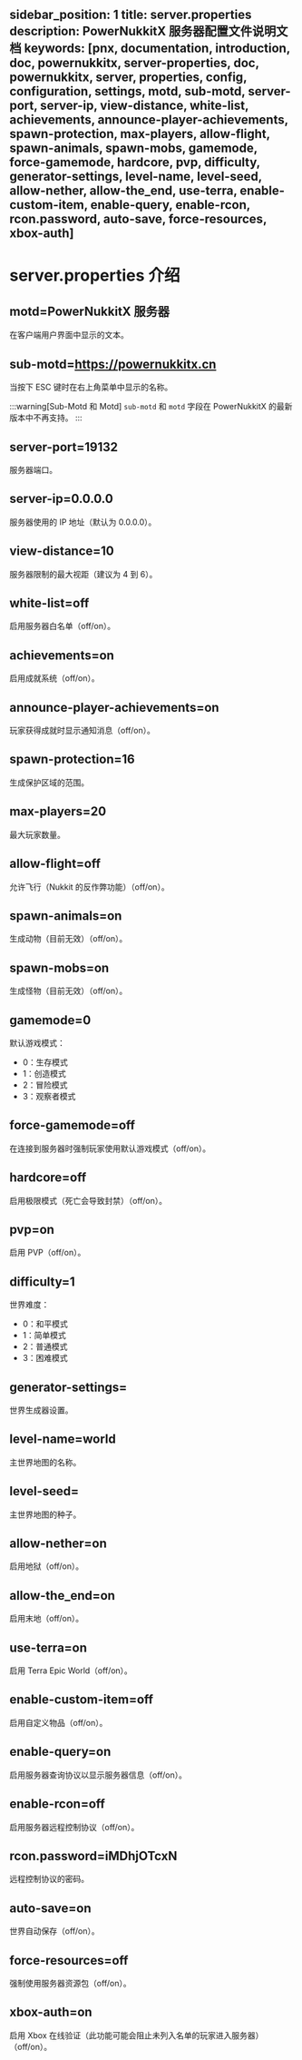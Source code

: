 sidebar_position: 1
title: server.properties
description: PowerNukkitX 服务器配置文件说明文档
keywords: [pnx, documentation, introduction, doc, powernukkitx, server-properties, doc, powernukkitx, server, properties, config, configuration, settings, motd, sub-motd, server-port, server-ip, view-distance, white-list, achievements, announce-player-achievements, spawn-protection, max-players, allow-flight, spawn-animals, spawn-mobs, gamemode, force-gamemode, hardcore, pvp, difficulty, generator-settings, level-name, level-seed, allow-nether, allow-the_end, use-terra, enable-custom-item, enable-query, enable-rcon, rcon.password, auto-save, force-resources, xbox-auth]
---

# server.properties 介绍

## motd=PowerNukkitX 服务器
在客户端用户界面中显示的文本。

## sub-motd=https://powernukkitx.cn
当按下 ESC 键时在右上角菜单中显示的名称。

:::warning[Sub-Motd 和 Motd]
`sub-motd` 和 `motd` 字段在 PowerNukkitX 的最新版本中不再支持。
:::

## server-port=19132
服务器端口。

## server-ip=0.0.0.0
服务器使用的 IP 地址（默认为 0.0.0.0）。

## view-distance=10
服务器限制的最大视距（建议为 4 到 6）。

## white-list=off
启用服务器白名单（off/on）。

## achievements=on
启用成就系统（off/on）。

## announce-player-achievements=on
玩家获得成就时显示通知消息（off/on）。

## spawn-protection=16
生成保护区域的范围。

## max-players=20
最大玩家数量。

## allow-flight=off
允许飞行（Nukkit 的反作弊功能）（off/on）。

## spawn-animals=on
生成动物（目前无效）（off/on）。

## spawn-mobs=on
生成怪物（目前无效）（off/on）。

## gamemode=0
默认游戏模式：
- 0：生存模式
- 1：创造模式
- 2：冒险模式
- 3：观察者模式

## force-gamemode=off
在连接到服务器时强制玩家使用默认游戏模式（off/on）。

## hardcore=off
启用极限模式（死亡会导致封禁）（off/on）。

## pvp=on
启用 PVP（off/on）。

## difficulty=1
世界难度：
- 0：和平模式
- 1：简单模式
- 2：普通模式
- 3：困难模式

## generator-settings=
世界生成器设置。

## level-name=world
主世界地图的名称。

## level-seed=
主世界地图的种子。

## allow-nether=on
启用地狱（off/on）。

## allow-the_end=on
启用末地（off/on）。

## use-terra=on
启用 Terra Epic World（off/on）。

## enable-custom-item=off
启用自定义物品（off/on）。

## enable-query=on
启用服务器查询协议以显示服务器信息（off/on）。

## enable-rcon=off
启用服务器远程控制协议（off/on）。

## rcon.password=iMDhjOTcxN
远程控制协议的密码。

## auto-save=on
世界自动保存（off/on）。

## force-resources=off
强制使用服务器资源包（off/on）。

## xbox-auth=on
启用 Xbox 在线验证（此功能可能会阻止未列入名单的玩家进入服务器）（off/on）。
